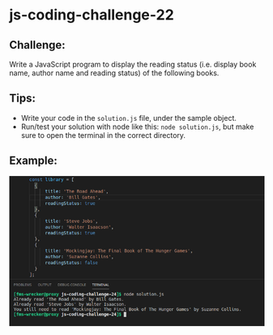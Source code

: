 # js-coding-challenge-22

## Challenge:
Write a JavaScript program to display the reading status (i.e. display book name, author name and reading status) of the following books.
## Tips:
- Write your code in the ```solution.js``` file, under the sample object.
- Run/test your solution with node like this: ```node solution.js```, but make sure to open the terminal in the correct directory.

## Example:
![Example](example.png)